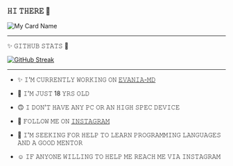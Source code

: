 ### 𝙷𝙸 𝚃𝙷𝙴𝚁𝙴 👋

![My Card Name](https://cardivo.vercel.app/api?name=ALONEPHILIC&description=𝚆𝙴𝙻𝙲𝙾𝙼𝙴%20𝚃𝙾%20𝙼𝚈%20𝙶𝙸𝚃%20|%20𝙼𝚈%20𝙽𝙰𝙼𝙴%20𝙸𝚂%20𝙰𝙺𝙷𝙸𝙻%20𝙼𝙰𝙷𝙴𝚂𝙷%20&image=https://telegra.ph/file/53895fffeaa1197d1b9dd.jpg/images?q=tbn:ANd9GcR7aMC3bf4bg4l_nhYS2Un9FXbFYcB4T83Shjk8xSUZDh_D61LFpzbpeqLW&s=10?v=4&backgroundColor=%23ecf0f1&instagram=itzme_lucifer01&github=Alone-Philic&twitter=@ItzmeLucifer&pattern=leaf&colorPattern=%23eaeaea)

---

✨️ 𝙶𝙸𝚃𝙷𝚄𝙱 𝚂𝚃𝙰𝚃𝚂 💫

[![GitHub Streak](https://github-readme-streak-stats.herokuapp.com/?user=Alone-Philic&theme=chartreuse-dark)](https://git.io/streak-stats)

---

- ✨️ 𝙸'𝙼 𝙲𝚄𝚁𝚁𝙴𝙽𝚃𝙻𝚈 𝚆𝙾𝚁𝙺𝙸𝙽𝙶 𝙾𝙽 <a href src="https://github.com/Alone-Philic/Evania-MD" > 𝙴𝚅𝙰𝙽𝙸𝙰-𝙼𝙳 </a>

- 💞 𝙸'𝙼 𝙹𝚄𝚂𝚃 18 𝚈𝚁𝚂 𝙾𝙻𝙳

- 🙃 𝙸 𝙳𝙾𝙽'𝚃 𝙷𝙰𝚅𝙴 𝙰𝙽𝚈 𝙿𝙲 𝙾𝚁 𝙰𝙽 𝙷𝙸𝙶𝙷 𝚂𝙿𝙴𝙲 𝙳𝙴𝚅𝙸𝙲𝙴

- 🥰 𝙵𝙾𝙻𝙻𝙾𝚆 𝙼𝙴 𝙾𝙽 <a href src="https://instagram.com/itzme_lucifer01?igshid=YmMyMTA2M2Y=" > 𝙸𝙽𝚂𝚃𝙰𝙶𝚁𝙰𝙼 </a>

- 💫 𝙸'𝙼 𝚂𝙴𝙴𝙺𝙸𝙽𝙶 𝙵𝙾𝚁 𝙷𝙴𝙻𝙿 𝚃𝙾 𝙻𝙴𝙰𝚁𝙽 𝙿𝚁𝙾𝙶𝚁𝙰𝙼𝙼𝙸𝙽𝙶 𝙻𝙰𝙽𝙶𝚄𝙰𝙶𝙴𝚂 𝙰𝙽𝙳 𝙰 𝙶𝙾𝙾𝙳 𝙼𝙴𝙽𝚃𝙾𝚁

- ☺️ 𝙸𝙵 𝙰𝙽𝚈𝙾𝙽𝙴 𝚆𝙸𝙻𝙻𝙸𝙽𝙶 𝚃𝙾 𝙷𝙴𝙻𝙿 𝙼𝙴 𝚁𝙴𝙰𝙲𝙷 𝙼𝙴 𝚅𝙸𝙰 𝙸𝙽𝚂𝚃𝙰𝙶𝚁𝙰𝙼
<!--
**Alone-Philic/Alone-Philic** is a ✨ _special_ ✨ repository because its `README.md` (this file) appears on your GitHub profile.

Here are some ideas to get you started:

- 🔭 I’m currently working on ...
- 🌱 I’m currently learning ...
- 👯 I’m looking to collaborate on ...
- 🤔 I’m looking for help with ...
- 💬 Ask me about ...
- 📫 How to reach me: ...
- 😄 Pronouns: ...
- ⚡ Fun fact: ...
-->
